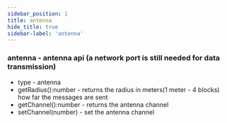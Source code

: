 ```yaml
---
sidebar_position: 1
title: antenna
hide_title: true
sidebar-label: 'antenna'
---
```


### antenna - antenna api (a network port is still needed for data transmission)
* type - antenna
* getRadius():number - returns the radius in meters(1 meter - 4 blocks) how far the messages are sent
* getChannel():number - returns the antenna channel
* setChannel(number) - set the antenna channel